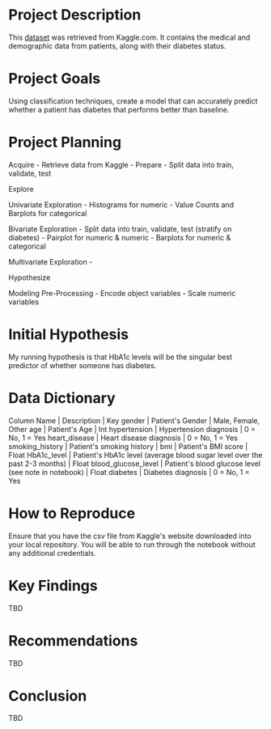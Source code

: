 # Project Description

This [dataset](doc:https://www.kaggle.com/datasets/iammustafatz/diabetes-prediction-dataset) was retrieved from Kaggle.com. It contains the medical and demographic data from patients, along with their diabetes status.

# Project Goals

Using classification techniques, create a model that can accurately predict whether a patient has diabetes that performs better than baseline.


# Project Planning

Acquire
    - Retrieve data from Kaggle
    - 
Prepare
    - Split data into train, validate, test


Explore

Univariate Exploration
    - Histograms for numeric
    - Value Counts and Barplots for categorical

Bivariate Exploration
    - Split data into train, validate, test (stratify on diabetes)
    - Pairplot for numeric & numeric
    - Barplots for numeric & categorical

Multivariate Exploration
    - 

Hypothesize


Modeling
Pre-Processing
    - Encode object variables
    - Scale numeric variables

# Initial Hypothesis

My running hypothesis is that HbA1c levels will be the singular best predictor of whether someone has diabetes.

# Data Dictionary

Column Name | Description | Key
gender | Patient's Gender | Male, Female, Other
age | Patient's Age | Int
hypertension | Hypertension diagnosis | 0 = No, 1 = Yes
heart_disease | Heart disease diagnosis | 0 = No, 1 = Yes
smoking_history | Patient's smoking history | 
bmi | Patient's BMI score | Float
HbA1c_level | Patient's HbA1c level (average blood sugar level over the past 2-3 months) | Float
blood_glucose_level | Patient's blood glucose level (see note in notebook) | Float
diabetes | Diabetes diagnosis | 0 = No, 1 = Yes 

# How to Reproduce

Ensure that you have the csv file from Kaggle's website downloaded into your local repository. You will be able to run through the notebook without any additional credentials.

# Key Findings

TBD

# Recommendations

TBD

# Conclusion

TBD